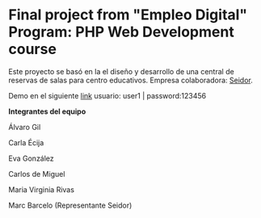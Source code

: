 # Final project from "Empleo Digital" Program: PHP Web Development course
Este proyecto se basó en la el diseño y desarrollo de una central de reservas de salas para centro educativos. Empresa colaboradora: [Seidor](http://www.seidor.es/content/seidorweb/es.html).

Demo en el siguiente [link](http://centraldereservas.hol.es/)
usuario: user1 | password:123456

**Integrantes del equipo**

 Álvaro Gil

 Carla Écija

 Eva González

 Carlos de Miguel

 Maria Virginia Rivas

 Marc Barcelo (Representante Seidor)
